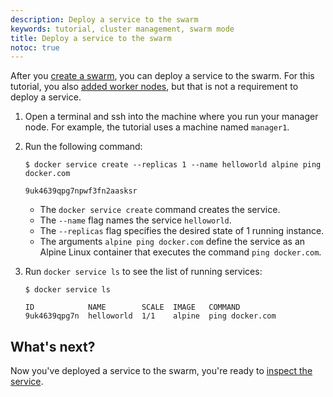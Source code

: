 ```yaml
---
description: Deploy a service to the swarm
keywords: tutorial, cluster management, swarm mode
title: Deploy a service to the swarm
notoc: true
---
```


After you [create a swarm](create-swarm.md), you can deploy a service to the
swarm. For this tutorial, you also [added worker nodes](add-nodes.md), but that
is not a requirement to deploy a service.

1.  Open a terminal and ssh into the machine where you run your manager node.
    For example, the tutorial uses a machine named `manager1`.

2.  Run the following command:

    ```console
    $ docker service create --replicas 1 --name helloworld alpine ping docker.com

    9uk4639qpg7npwf3fn2aasksr
    ```

    * The `docker service create` command creates the service.
    * The `--name` flag names the service `helloworld`.
    * The `--replicas` flag specifies the desired state of 1 running instance.
    * The arguments `alpine ping docker.com` define the service as an Alpine
    Linux container that executes the command `ping docker.com`.

3.  Run `docker service ls` to see the list of running services:

    ```console
    $ docker service ls

    ID            NAME        SCALE  IMAGE   COMMAND
    9uk4639qpg7n  helloworld  1/1    alpine  ping docker.com
    ```

## What's next?

Now you've deployed a service to the swarm, you're ready to [inspect the service](inspect-service.md).